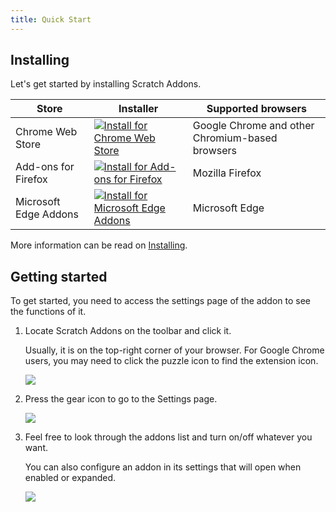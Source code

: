 ```yaml
---
title: Quick Start
---
```


## Installing

Let's get started by installing Scratch Addons.

| Store | Installer | Supported browsers |
| - | - | - |
| Chrome Web Store | [![Install for Chrome Web Store](https://img.shields.io/chrome-web-store/v/fbeffbjdlemaoicjdapfpikkikjoneco?style=flat-square&logo=google-chrome&logoColor=white&label=install&color=4285F4)](https://chrome.google.com/webstore/detail/fbeffbjdlemaoicjdapfpikkikjoneco) | Google Chrome and other Chromium-based browsers
| Add-ons for Firefox | [![Install for Add-ons for Firefox](https://img.shields.io/amo/v/scratch-messaging-extension?style=flat-square&logo=firefox-browser&logoColor=white&label=install&color=FF7139)](https://addons.mozilla.org/firefox/addon/scratch-messaging-extension/) | Mozilla Firefox
| Microsoft Edge Addons | [![Install for Microsoft Edge Addons](https://img.shields.io/badge/dynamic/json?style=flat-square&logo=microsoftedge&logoColor=white&label=install&color=0078D7&prefix=v&query=%24.version&url=https%3A%2F%2Fmicrosoftedge.microsoft.com%2Faddons%2Fgetproductdetailsbycrxid%2Filiepgjnemckemgnledoipfiilhajdjj)](https://microsoftedge.microsoft.com/addons/detail/iliepgjnemckemgnledoipfiilhajdjj) | Microsoft Edge

More information can be read on [Installing](../installing).


## Getting started

To get started, you need to access the settings page of the addon to see the functions of it.

1. Locate Scratch Addons on the toolbar and click it.

   Usually, it is on the top-right corner of your browser. For Google Chrome users, you may need to click the puzzle icon to find the extension icon.

   ![](/assets/img/getting-started/step-1.png)

2. Press the gear icon to go to the Settings page.

   ![](/assets/img/getting-started/step-2.png)

3. Feel free to look through the addons list and turn on/off whatever you want.

   You can also configure an addon in its settings that will open when enabled or expanded.

   ![](/assets/img/getting-started/step-3.png)